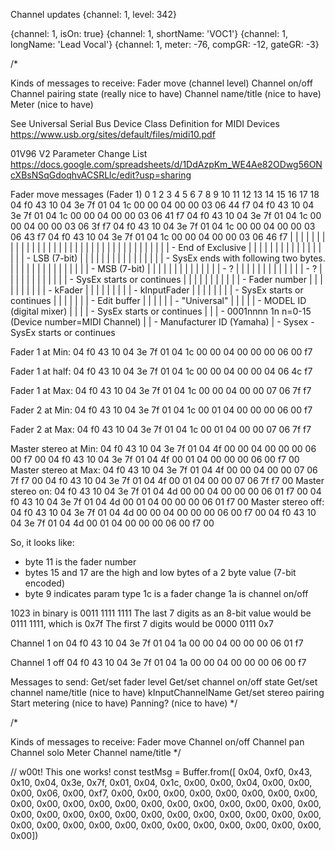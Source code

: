 Channel updates
{channel: 1, level: 342}

{channel: 1, isOn: true}
{channel: 1, shortName: 'VOC1'}
{channel: 1, longName: 'Lead Vocal'}
{channel: 1, meter: -76, compGR: -12, gateGR: -3}



/*

Kinds of messages to receive:
Fader move (channel level)
Channel on/off
Channel pairing state (really nice to have)
Channel name/title (nice to have)
Meter (nice to have)

See 
Universal Serial Bus Device Class Definition for MIDI Devices
https://www.usb.org/sites/default/files/midi10.pdf

01V96 V2 Parameter Change List
https://docs.google.com/spreadsheets/d/1DdAzpKm_WE4Ae82ODwg56ONcXBsNSqGdoqhvACSRLlc/edit?usp=sharing

Fader move messages (Fader 1)
 0  1  2  3  4  5  6  7  8  9 10 11 12 13 14 15 16 17 18
04 f0 43 10 04 3e 7f 01 04 1c 00 00 04 00 00 03 06 44 f7
04 f0 43 10 04 3e 7f 01 04 1c 00 00 04 00 00 03 06 41 f7
04 f0 43 10 04 3e 7f 01 04 1c 00 00 04 00 00 03 06 3f f7
04 f0 43 10 04 3e 7f 01 04 1c 00 00 04 00 00 03 06 43 f7
04 f0 43 10 04 3e 7f 01 04 1c 00 00 04 00 00 03 06 46 f7
 |  |  |  |  |  |  |  |  |  |  |  |  |  |  |  |  |  |  |
 |  |  |  |  |  |  |  |  |  |  |  |  |  |  |  |  |  |  \- End of Exclusive
 |  |  |  |  |  |  |  |  |  |  |  |  |  |  |  |  |  \- LSB (7-bit)
 |  |  |  |  |  |  |  |  |  |  |  |  |  |  |  |  \- SysEx ends with following two bytes.
 |  |  |  |  |  |  |  |  |  |  |  |  |  |  |  \- MSB (7-bit)
 |  |  |  |  |  |  |  |  |  |  |  |  |  |  \- ?
 |  |  |  |  |  |  |  |  |  |  |  |  |  \- ?
 |  |  |  |  |  |  |  |  |  |  |  |  \- SysEx starts or continues
 |  |  |  |  |  |  |  |  |  |  |  \- Fader number
 |  |  |  |  |  |  |  |  |  |  \- kFader
 |  |  |  |  |  |  |  |  |  \- kInputFader
 |  |  |  |  |  |  |  |  \- SysEx starts or continues
 |  |  |  |  |  |  |  \- Edit buffer
 |  |  |  |  |  |  \- "Universal"
 |  |  |  |  |  \- MODEL ID (digital mixer)
 |  |  |  |  \- SysEx starts or continues
 |  |  |  \- 0001nnnn 1n n=0-15 (Device number=MIDI Channel)
 |  |  \- Manufacturer ID (Yamaha)
 |  \- Sysex
 \- SysEx starts or continues


Fader 1 at Min:
04 f0 43 10 04 3e 7f 01 04 1c 00 00 04 00 00 00 06 00 f7

Fader 1 at half:
04 f0 43 10 04 3e 7f 01 04 1c 00 00 04 00 00 04 06 4c f7

Fader 1 at Max:
04 f0 43 10 04 3e 7f 01 04 1c 00 00 04 00 00 07 06 7f f7

Fader 2 at Min:
04 f0 43 10 04 3e 7f 01 04 1c 00 01 04 00 00 00 06 00 f7

Fader 2 at Max:
04 f0 43 10 04 3e 7f 01 04 1c 00 01 04 00 00 07 06 7f f7

Master stereo at Min:
04 f0 43 10 04 3e 7f 01 04 4f 00 00 04 00 00 00 06 00 f7 00 04 f0 43 10 04 3e 7f 01 04 4f 00 01 04 00 00 00 06 00 f7 00
Master stereo at Max:
04 f0 43 10 04 3e 7f 01 04 4f 00 00 04 00 00 07 06 7f f7 00 04 f0 43 10 04 3e 7f 01 04 4f 00 01 04 00 00 07 06 7f f7 00
Master stereo on:
04 f0 43 10 04 3e 7f 01 04 4d 00 00 04 00 00 00 06 01 f7 00 04 f0 43 10 04 3e 7f 01 04 4d 00 01 04 00 00 00 06 01 f7 00
Master stereo off:
04 f0 43 10 04 3e 7f 01 04 4d 00 00 04 00 00 00 06 00 f7 00 04 f0 43 10 04 3e 7f 01 04 4d 00 01 04 00 00 00 06 00 f7 00

So, it looks like:
 - byte 11 is the fader number
 - bytes 15 and 17 are the high and low bytes of a 2 byte value (7-bit encoded)
 - byte 9 indicates param type 
 1c is a fader change
1a is channel on/off

1023 in binary is 0011 1111 1111
The last 7 digits as an 8-bit value would be 0111 1111, which is 0x7f
The first 7 digits would be 0000 0111 0x7


Channel 1 on
04 f0 43 10 04 3e 7f 01 04 1a 00 00 04 00 00 00 06 01 f7

Channel 1 off
04 f0 43 10 04 3e 7f 01 04 1a 00 00 04 00 00 00 06 00 f7



Messages to send:
Get/set fader level
Get/set channel on/off state
Get/set channel name/title (nice to have) kInputChannelName
Get/set stereo pairing
Start metering (nice to have)
Panning? (nice to have)
*/



/*

Kinds of messages to receive:
Fader move
Channel on/off
Channel pan
Channel solo
Meter
Channel name/title
*/

// w00t! This one works!
const testMsg = Buffer.from([
  0x04, 0xf0, 0x43, 0x10, 0x04, 0x3e, 0x7f, 0x01, 0x04, 0x1c, 0x00, 0x00, 0x04, 0x00, 0x00, 0x00, 0x06, 0x00, 0xf7,
  0x00, 0x00, 0x00, 0x00, 0x00,
  0x00, 0x00, 0x00, 0x00, 0x00, 0x00, 0x00, 0x00, 0x00, 0x00, 0x00, 0x00, 0x00, 0x00, 0x00, 0x00,
  0x00, 0x00, 0x00, 0x00, 0x00, 0x00, 0x00, 0x00, 0x00, 0x00, 0x00, 0x00, 0x00, 0x00, 0x00, 0x00,
  0x00, 0x00, 0x00, 0x00, 0x00, 0x00, 0x00, 0x00])